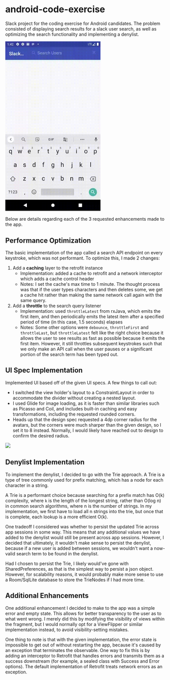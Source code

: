 # android-code-exercise
Slack project for the coding exercise for Android candidates. The problem consisted of displaying search results for a slack user search, as well as optimizing the search functionality and implementing a denylist.

<img src="assets/search.gif" width=300 >

Below are details regarding each of the 3 requested enhancements made to the app.

## Performance Optimization

The basic implementation of the app called a search API endpoint on every keystroke, which was not performant. To optimize this, I made 2 changes:
1. Add a **caching** layer to the retrofit instance
    - Implementation: added a cache to retrofit and a network interceptor which adds a cache control header
    - Notes: I set the cache's max time to 1 minute. The thought process was that if the user types characters and then deletes some, we get a cache hit rather than making the same network call again with the same query.
2. Add a **throttle** to the search query listener
    - Implementation: used `throttleLatest` from rxJava, which emits the first item, and then periodically emits the latest item after a specified period of time (in this case, 1.5 seconds) elapses
    - Notes: Some other options were `debounce`, `throttleFirst` and `throttleLast`, but `throttleLatest` felt like the right choice because it allows the user to see results as fast as possible because it emits the first item. However, it still throttles subsequent keystrokes such that we only make an API call when the user pauses or a significant portion of the search term has been typed out.

## UI Spec Implementation

Implemented UI based off of the given UI specs. A few things to call out:
* I switched the view holder's layout to a ConstraintLayout in order to accommodate the divider without creating a nested layout.
* I used Glide for image loading, as it is faster than similar libraries such as Picasso and Coil, and includes built-in caching and easy transformations, including the requested rounded corners.
* Heads up that the design spec requested a 4dp corner radius for the avatars, but the corners were much sharper than the given design, so I set it to 8 instead. Normally, I would likely have reached out to design to confirm the desired radius.

<img src="https://user-images.githubusercontent.com/10647537/142975722-cf17aa66-199a-4a72-8e02-2ec424eaba3f.png" width=300 >

## Denylist Implementation

To implement the denylist, I decided to go with the Trie approach. A Trie is a type of tree commonly used for prefix matching, which has a node for each character in a string. 

A Trie is a performant choice because searching for a prefix match has O(k) complexity, where `k` is the length of the longest string, rather than O(log n) in common search algorithms, where n is the number of strings. In my implementation, we first have to load all n strings into the trie, but once that is complete, each lookup is a more efficient O(k).

One tradeoff I considered was whether to persist the updated Trie across app sessions in some way. This means that any additional values we have added to the denylist would still be present across app sessions. However, I decided that ultimately, it wouldn't make sense to persist the denylist, because if a new user is added between sessions, we wouldn't want a now-valid search term to be found in the denylist. 

Had I chosen to persist the Trie, I likely would've gone with SharedPreferences, as that is the simplest way to persist a json object. However, for scalability reasons, it would probably make more sense to use a Room/SqlLite database to store the TrieNodes if I had more time.

## Additional Enhancements

One additional enhancement I decided to make to the app was a simple error and empty state. This allows for better transparency to the user as to what went wrong. I merely did this by modifying the visibility of views within the fragment, but I would normally opt for a ViewFlipper or similar implementation instead, to avoid visibility-setting mistakes.

One thing to note is that with the given implementation, the error state is impossible to get out of without restarting the app, because it's caused by an exception that terminates the observable. One way to fix this is by adding an interceptor to Retrofit that handles errors and transmits them as a success downstream (for example, a sealed class with Success and Error options). The default implementation of Retrofit treats network errors as an exception.